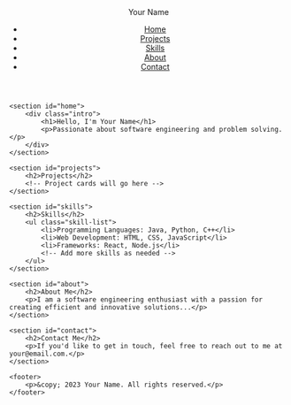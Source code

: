 <!DOCTYPE html>
<html lang="en">
<head>
    <meta charset="UTF-8">
    <meta name="viewport" content="width=device-width, initial-scale=1.0">
    <title>Your Name - Software Engineering Portfolio</title>
    <link rel="stylesheet" href="styles.css"> <!-- Link to your custom CSS file -->
    <style>
        /* Define your CSS styles here */
    </style>
</head>
<body>
    <header>
        <nav>
            <div class="logo">Your Name</div>
            <ul class="nav-links">
                <li><a href="#home">Home</a></li>
                <li><a href="#projects">Projects</a></li>
                <li><a href="#skills">Skills</a></li>
                <li><a href="#about">About</a></li>
                <li><a href="#contact">Contact</a></li>
            </ul>
        </nav>
    </header>
    
    <section id="home">
        <div class="intro">
            <h1>Hello, I'm Your Name</h1>
            <p>Passionate about software engineering and problem solving.</p>
        </div>
    </section>
    
    <section id="projects">
        <h2>Projects</h2>
        <!-- Project cards will go here -->
    </section>
    
    <section id="skills">
        <h2>Skills</h2>
        <ul class="skill-list">
            <li>Programming Languages: Java, Python, C++</li>
            <li>Web Development: HTML, CSS, JavaScript</li>
            <li>Frameworks: React, Node.js</li>
            <!-- Add more skills as needed -->
        </ul>
    </section>
    
    <section id="about">
        <h2>About Me</h2>
        <p>I am a software engineering enthusiast with a passion for creating efficient and innovative solutions...</p>
    </section>
    
    <section id="contact">
        <h2>Contact Me</h2>
        <p>If you'd like to get in touch, feel free to reach out to me at your@email.com.</p>
    </section>
    
    <footer>
        <p>&copy; 2023 Your Name. All rights reserved.</p>
    </footer>
</body>
</html>
